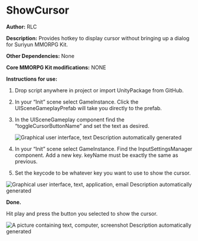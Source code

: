 # ShowCursor

**Author:** RLC

**Description:** Provides hotkey to display cursor without bringing up a dialog
for Suriyun MMORPG Kit.

**Other Dependencies:** None

**Core MMORPG Kit modifications:** NONE

**Instructions for use:**

1.  Drop script anywhere in project or import UnityPackage from GitHub.

2.  In your “Init” scene select GameInstance. Click the UISceneGameplayPrefab
    will take you directly to the prefab.

3.  In the UISceneGameplay component find the “toggleCursorButtonName” and set
    the text as desired.

    ![Graphical user interface, text Description automatically
    generated](media/9d82f6583bd7377d6343e04e31157bc9.png)

4.  In your “Init” scene select GameInstance. Find the InputSettingsManager
    component. Add a new key. keyName must be exactly the same as previous.

5.  Set the keycode to be whatever key you want to use to show the cursor.

![Graphical user interface, text, application, email Description automatically
generated](media/001153dd92eb5c0505d413de1a300129.png)

**Done.**

Hit play and press the button you selected to show the cursor.

![A picture containing text, computer, screenshot Description automatically
generated](media/fc690563152860c0f9f1a93cd6880871.jpeg)
